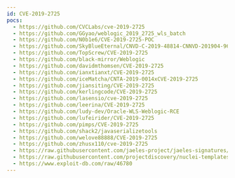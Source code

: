 ```yaml
---
id: CVE-2019-2725
pocs:
  - https://github.com/CVCLabs/cve-2019-2725
  - https://github.com/GGyao/weblogic_2019_2725_wls_batch
  - https://github.com/N0b1e6/CVE-2019-2725-POC
  - https://github.com/SkyBlueEternal/CNVD-C-2019-48814-CNNVD-201904-961
  - https://github.com/TopScrew/CVE-2019-2725
  - https://github.com/black-mirror/Weblogic
  - https://github.com/davidmthomsen/CVE-2019-2725
  - https://github.com/ianxtianxt/CVE-2019-2725
  - https://github.com/iceMatcha/CNTA-2019-0014xCVE-2019-2725
  - https://github.com/jiansiting/CVE-2019-2725
  - https://github.com/kerlingcode/CVE-2019-2725
  - https://github.com/lasensio/cve-2019-2725
  - https://github.com/leerina/CVE-2019-2725
  - https://github.com/ludy-dev/Oracle-WLS-Weblogic-RCE
  - https://github.com/lufeirider/CVE-2019-2725
  - https://github.com/pimps/CVE-2019-2725
  - https://github.com/shack2/javaserializetools
  - https://github.com/welove88888/CVE-2019-2725
  - https://github.com/zhusx110/cve-2019-2725
  - https://raw.githubusercontent.com/jaeles-project/jaeles-signatures/master/cves/oracle-weblogic-rce-cve-2019-2725.yaml
  - https://raw.githubusercontent.com/projectdiscovery/nuclei-templates/master/cves/CVE-2019-2725.yaml
  - https://www.exploit-db.com/raw/46780
---
```

